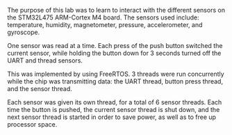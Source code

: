 The purpose of this lab was to learn to interact with the different sensors on the STM32L475 ARM-Cortex M4 board. The sensors used include: temperature, humidity, magnetometer, pressure, accelerometer, and gyroscope. 

One sensor was read at a time. Each press of the push button switched the current sensor, while holding the button down for 3 seconds turned off the UART and thread sensors.

This was implemented by using FreeRTOS. 3 threads were run concurrently while the chip was transmitting data: the UART thread, button press thread, and the sensor thread.

Each sensor was given its own thread, for a total of 6 sensor threads. Each time the button is pushed, the current sensor thread is shut down, and the next sensor thread is started in order to save power, as well as to free up processor space.
